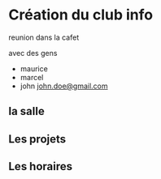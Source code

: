 # Création du club info
reunion dans la cafet

avec des gens
- maurice
- marcel
- john <john.doe@gmail.com>

## la salle

## Les projets

## Les horaires
